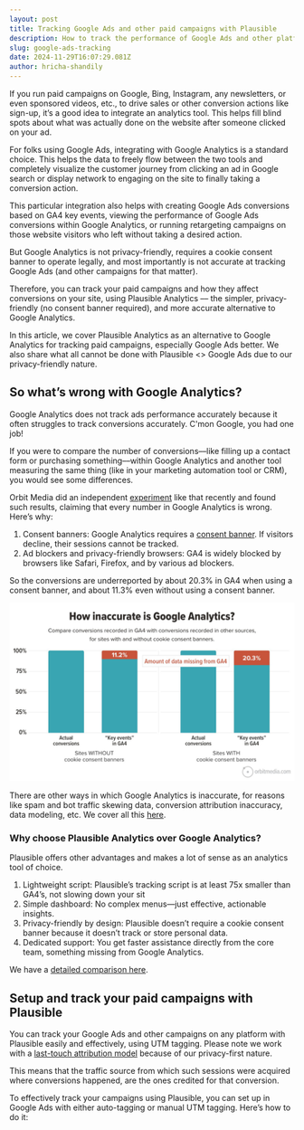 ```yaml
---
layout: post
title: Tracking Google Ads and other paid campaigns with Plausible
description: How to track the performance of Google Ads and other platforms in Plausible?
slug: google-ads-tracking
date: 2024-11-29T16:07:29.081Z
author: hricha-shandily
---
```

If you run paid campaigns on Google, Bing, Instagram, any newsletters, or even sponsored videos, etc., to drive sales or other conversion actions like sign-up, it’s a good idea to integrate an analytics tool. This helps fill blind spots about what was actually done on the website after someone clicked on your ad.

For folks using Google Ads, integrating with Google Analytics is a standard choice. This helps the data to freely flow between the two tools and completely visualize the customer journey from clicking an ad in Google search or display network to engaging on the site to finally taking a conversion action.

This particular integration also helps with creating Google Ads conversions based on GA4 key events, viewing the performance of Google Ads conversions within Google Analytics, or running retargeting campaigns on those website visitors who left without taking a desired action.

B﻿ut Google Analytics is not privacy-friendly, requires a cookie consent banner to operate legally, and most importantly is not accurate at tracking Google Ads (and other campaigns for that matter). 

Therefore, you can track your paid campaigns and how they affect conversions on your site, using Plausible Analytics –– the simpler, privacy-friendly (no consent banner required), and more accurate alternative to Google Analytics.

I﻿n this article, we cover Plausible Analytics as an alternative to Google Analytics for tracking paid campaigns, especially Google Ads better. We also share what all cannot be done with Plausible <> Google Ads due to our privacy-friendly nature.

## So what’s wrong with Google Analytics?

Google Analytics does not track ads performance accurately because it often struggles to track conversions accurately. C'mon Google, you had one job!

If you were to compare the number of conversions––like filling up a contact form or purchasing something––within Google Analytics and another tool measuring the same thing (like in your marketing automation tool or CRM), you would see some differences.

Orbit Media did an independent [experiment](https://www.orbitmedia.com/blog/inaccurate-google-analytics-traffic-sources/) like that recently and found such results, claiming that every number in Google Analytics is wrong. Here’s why:

1. Consent banners: Google Analytics requires a [consent banner](https://plausible.io/blog/cookie-consent-banners). If visitors decline, their sessions cannot be tracked.
2. Ad blockers and privacy-friendly browsers: GA4 is widely blocked by browsers like Safari, Firefox, and by various ad blockers.

So the conversions are underreported by about 20.3% in GA4 when using a consent banner, and about 11.3% even without using a consent banner.

![Google Analytics inaccuracy](/uploads/how-inaccurate-is-google-analytics_.jpg "Google Analytics inaccuracy")

There are other ways in which Google Analytics is inaccurate, for reasons like spam and bot traffic skewing data, conversion attribution inaccuracy, data modeling, etc. We cover all this [here](https://plausible.io/most-accurate-web-analytics).

### Why choose Plausible Analytics over Google Analytics?

Plausible offers other advantages and makes a lot of sense as an analytics tool of choice.

1. Lightweight script: Plausible’s tracking script is at least 75x smaller than GA4’s, not slowing down your sit
2. Simple dashboard: No complex menus—just effective, actionable insights.
3. Privacy-friendly by design: Plausible doesn’t require a cookie consent banner because it doesn’t track or store personal data.
4. Dedicated support: You get faster assistance directly from the core team, something missing from Google Analytics. 

We have a [detailed comparison here](https://plausible.io/vs-google-analytics).

## Setup and track your paid campaigns with Plausible

You can track your Google Ads and other campaigns on any platform with Plausible easily and effectively, using UTM tagging. Please note we work with a [last-touch attribution model](https://plausible.io/blog/ecommerce-revenue-attribution#revenue-attribution-models) because of our privacy-first nature.



This means that the traffic source from which such sessions were acquired where conversions happened, are the ones credited for that conversion.

To effectively track your campaigns using Plausible, you can set up in Google Ads with either auto-tagging or manual UTM tagging. Here’s how to do it: